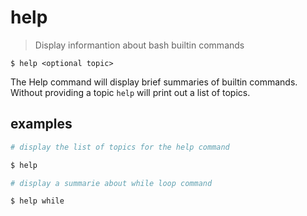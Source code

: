 # help
> Display informantion about bash builtin commands  

`$ help <optional topic>`  

The Help command will display brief summaries of builtin commands. Without providing a topic `help` will print out a list of topics.

## examples
``` sh
# display the list of topics for the help command

$ help
```
``` sh
# display a summarie about while loop command

$ help while
```
